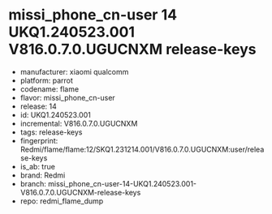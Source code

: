 # missi_phone_cn-user 14 UKQ1.240523.001 V816.0.7.0.UGUCNXM release-keys
- manufacturer: xiaomi qualcomm
- platform: parrot
- codename: flame
- flavor: missi_phone_cn-user
- release: 14
- id: UKQ1.240523.001
- incremental: V816.0.7.0.UGUCNXM
- tags: release-keys
- fingerprint: Redmi/flame/flame:12/SKQ1.231214.001/V816.0.7.0.UGUCNXM:user/release-keys
- is_ab: true
- brand: Redmi
- branch: missi_phone_cn-user-14-UKQ1.240523.001-V816.0.7.0.UGUCNXM-release-keys
- repo: redmi_flame_dump
